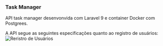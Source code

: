 ### Task Manager 
API task manager desenvonvida com Laravel 9  e container Docker com Postgrees.


A API segue as seguintes especificações quanto ao registro de usuários:
![Reristro de Usuários](https://cdn.discordapp.com/attachments/1078448238471958658/1078448370462494720/1.png)